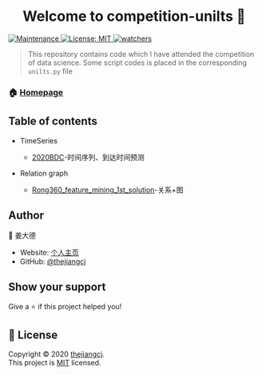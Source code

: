 <h1 align="center">Welcome to competition-unilts 👋</h1>
<p>
  <a href="https://github.com/kefranabg/readme-md-generator/graphs/commit-activity" target="_blank">
    <img alt="Maintenance" src="https://img.shields.io/badge/Maintained%3F-yes-green.svg" />
  </a>
  <a href="https://github.com/thejiangcj/competition-baseline/blob/master/LICENSE" target="_blank">
    <img alt="License: MIT" src="https://img.shields.io/github/license/thejiangcj/competition-baseline" />
  </a>
  <a href="https://github.com/thejiangcj/" target="_blank">
    <img alt="watchers" src="https://img.shields.io/github/watchers/thejiangcj/competition-baseline?style=social" />
  </a>
</p>


> This repository contains code which I have attended the competition of data science. Some script codes is placed in the corresponding `unilts.py` file

### 🏠 [Homepage](https://github.com/thejiangcj/competition-baseline)

## Table of contents

* TimeSeries
    
    * [2020BDC](https://competition.huaweicloud.com/information/1000037843/bdc2020)-时间序列、到达时间预测
    
* Relation graph
    
    * [Rong360_feature_mining_1st_solution](https://github.com/xSupervisedLearning/Rong360_feature_mining_1st_solution)-关系+图
    
    

## Author

👤 姜大德

* Website: [个人主页](ornorphan.cn)
* GitHub: [@thejiangcj](https://github.com/thejiangcj)

## Show your support

Give a ⭐️ if this project helped you!

## 📝 License

Copyright © 2020 [thejiangcj](https://github.com/thejiangcj).<br />
This project is [MIT](https://github.com/thejiangcj/competition-baseline/blob/master/LICENSE) licensed.